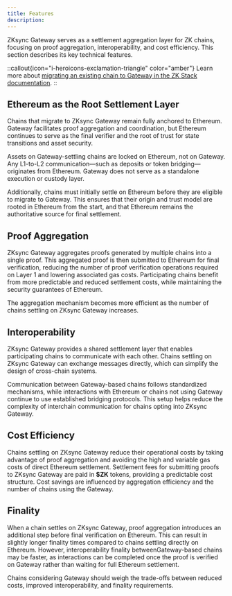 ```yaml
---
title: Features
description:
---
```


ZKsync Gateway serves as a settlement aggregation layer for ZK chains, focusing on proof aggregation, interoperability, and cost efficiency.
This section describes its key technical features.

::callout{icon="i-heroicons-exclamation-triangle" color="amber"}
Learn more about [migrating an existing chain to Gateway in the ZK Stack documentation](../../zk-stack/running/gateway-settlement-layer).
::

## Ethereum as the Root Settlement Layer

Chains that migrate to ZKsync Gateway remain fully anchored to Ethereum. Gateway facilitates proof aggregation and coordination, but Ethereum
continues to serve as the final verifier and the root of trust for state transitions and asset security.

Assets on Gateway-settling chains are locked on Ethereum, not on Gateway.
Any L1-to-L2 communication—such as deposits or token bridging—originates from Ethereum. Gateway does not serve as a standalone execution or custody layer.

Additionally, chains must initially settle on Ethereum before they are eligible to migrate to Gateway.
This ensures that their origin and trust model are rooted in Ethereum from the start, and that Ethereum remains the authoritative source for final settlement.

## Proof Aggregation

ZKsync Gateway aggregates proofs generated by multiple chains into a single proof. This aggregated proof is then submitted to Ethereum for final
verification, reducing the number of proof verification operations required on Layer 1 and lowering associated gas costs.
Participating chains benefit from more predictable and reduced settlement costs, while maintaining the security guarantees of Ethereum.

The aggregation mechanism becomes more efficient as the number of chains settling on ZKsync Gateway increases.

## Interoperability

ZKsync Gateway provides a shared settlement layer that enables participating chains to communicate with each other.
Chains settling on ZKsync Gateway can exchange messages directly, which can simplify the design of cross-chain systems.

Communication between Gateway-based chains follows standardized mechanisms, while interactions with Ethereum or chains not using Gateway continue
to use established bridging protocols. This setup helps reduce the complexity of interchain communication for chains opting into ZKsync Gateway.

## Cost Efficiency

Chains settling on ZKsync Gateway reduce their operational costs by taking advantage of proof aggregation and avoiding the
high and variable gas costs of direct Ethereum settlement. Settlement fees for submitting proofs to ZKsync Gateway are paid in **$ZK** tokens,
providing a predictable cost structure. Cost savings are influenced by aggregation efficiency and the number of chains using the Gateway.

## Finality

When a chain settles on ZKsync Gateway, proof aggregation introduces an additional step before final verification on Ethereum.
This can result in slightly longer finality times compared to chains settling directly on Ethereum.
However, interoperability finality betweenGateway-based chains may be faster, as interactions can be completed once the proof is verified on Gateway
rather than waiting for full Ethereum settlement.

Chains considering Gateway should weigh the trade-offs between reduced costs, improved interoperability, and finality requirements.
